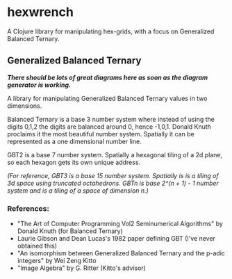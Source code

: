 # hexwrench

A Clojure library for manipulating hex-grids, with a focus on Generalized Balanced Ternary.

## Generalized Balanced Ternary

**_There should be lots of great diagrams here as soon as the diagram generator is working._**

A library for manipulating Generalized Balanced Ternary values in two dimensions.

Balanced Ternary is a base 3 number system where instead of using the digits 0,1,2 the digits are balanced around 0, hence -1,0,1.
Donald Knuth proclaims it the most beautiful number system. Spatially it can be represented as a one dimensional number line.

GBT2 is a base 7 number system. Spatially a hexagonal tiling of a 2d plane, so each hexagon gets its own unique address.

_(For reference, GBT3 is a base 15 number system. Spatially is is a tiling of 3d space using truncated octahedrons.
GBTn is base 2^(n + 1) - 1 number system and is a tiling of a space of dimension n.)_

### References:

* "The Art of Computer Programming Vol2 Seminumerical Algorithms" by Donald Knuth (for Balanced Ternary)
* Laurie Gibson and Dean Lucas's 1982 paper defining GBT (I've never obtained this)
* "An isomorphism between Generalized Balanced Ternary and the p-adic integers" by Wei Zeng Kitto
* "Image Algebra" by G. Ritter (Kitto's advisor)